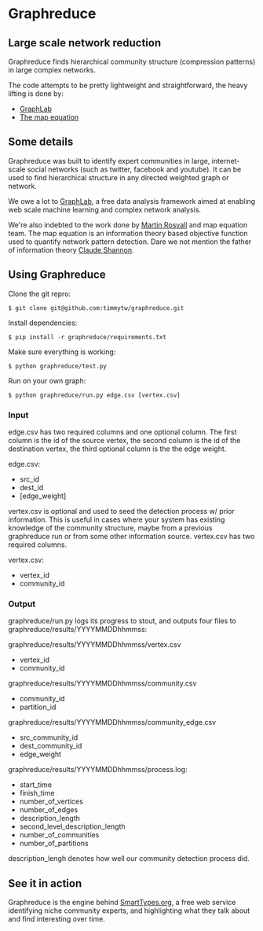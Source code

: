 Graphreduce
==============

## Large scale network reduction

Graphreduce finds hierarchical community structure (compression patterns) 
in large complex networks.

The code attempts to be pretty lightweight and straightforward, the heavy 
lifting is done by:

 - [GraphLab](http://graphlab.com)
 - [The map equation](http://www.mapequation.org/code.html)

## Some details

Graphreduce was built to identify expert communities in large, 
internet-scale social networks (such as twitter, facebook and youtube). 
It can be used to find hierarchical structure in any directed weighted 
graph or network.

We owe a lot to [GraphLab](http://graphlab.com/learn/), a free data analysis 
framework aimed at enabling web scale machine learning and complex network analysis.

We're also indebted to the work done by [Martin Rosvall](http://www.tp.umu.se/~rosvall/) 
and map equation team. The map equation is an information theory based objective 
function used to quantify network pattern detection. Dare we not mention the father 
of information theory [Claude Shannon](http://en.wikipedia.org/wiki/Claude_Shannon).

## Using Graphreduce

Clone the git repro:

```
$ git clone git@github.com:timmytw/graphreduce.git
```

Install dependencies:

```
$ pip install -r graphreduce/requirements.txt
```

Make sure everything is working:

```
$ python graphreduce/test.py
```

Run on your own graph:

```
$ python graphreduce/run.py edge.csv [vertex.csv]
```

### Input

edge.csv has two required columns and one optional column. The first column 
is the id of the source vertex, the second column is the id of the destination vertex, 
the third optional column is the the edge weight.

edge.csv:
 - src_id
 - dest_id
 - [edge_weight]

vertex.csv is optional and used to seed the detection process w/ prior
information. This is useful in cases where your system has existing knowledge of the 
community structure, maybe from a previous graphreduce run or from some other 
information source. vertex.csv has two required columns.

vertex.csv:
 - vertex_id
 - community_id

### Output

graphreduce/run.py logs its progress to stout, and outputs four files to 
graphreduce/results/YYYYMMDDhhmmss:

graphreduce/results/YYYYMMDDhhmmss/vertex.csv
 - vertex_id
 - community_id

graphreduce/results/YYYYMMDDhhmmss/community.csv
 - community_id
 - partition_id

graphreduce/results/YYYYMMDDhhmmss/community_edge.csv
 - src_community_id
 - dest_community_id
 - edge_weight

graphreduce/results/YYYYMMDDhhmmss/process.log:
 - start_time
 - finish_time
 - number_of_vertices
 - number_of_edges
 - description_length
 - second_level_description_length
 - number_of_communities
 - number_of_partitions

description_lengh denotes how well our community detection process did.

## See it in action

Graphreduce is the engine behind [SmartTypes.org](http://www.smarttypes.org/), 
a free web service identifying niche community experts, and highlighting 
what they talk about and find interesting over time.

